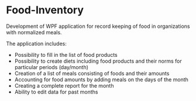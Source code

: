 # Food-Inventory
Development of WPF application for record keeping of food in organizations with normalized meals.

The application includes:
- Possibility to fill in the list of food products
- Possibility to create diets including food products and their norms for particular periods (day/month)
- Creation of a list of meals consisting of foods and their amounts
- Accounting for food amounts by adding meals on the days of the month
- Creating a complete report for the month
- Ability to edit data for past months

